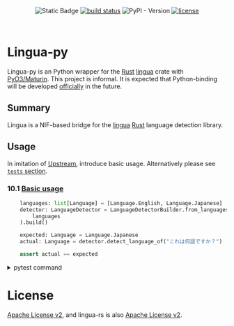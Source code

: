 <div align="center">
  
  ![Static Badge](https://img.shields.io/badge/dependency_version%3Alingua-1.5.0-blue)
  [![build status](https://github.com/chatblanc-ciel/lingua-py/actions/workflows/CI.yml/badge.svg)](https://github.com/chatblanc-ciel/lingua-py/actions/workflows/CI.yml)
  ![PyPI - Version](https://img.shields.io/pypi/v/lingua_py)
  [![license](https://img.shields.io/badge/license-Apache%202.0-blue.svg)](https://www.apache.org/licenses/LICENSE-2.0)
</div>

<br>

# Lingua-py

Lingua-py is an Python wrapper for the [Rust][1] [lingua][2] crate with [PyO3/Maturin][4].
This project is informal. It is expected that Python-binding will be developed [officially][2] in the future.


## Summary

Lingua is a NIF-based bridge for the [lingua][2] [Rust][1] language detection library.

## Usage 

In imitation of [Upstream][3], introduce basic usage.
Alternatively please see [`tests` section](https://github.com/chatblanc-ciel/lingua-py/tree/master/python/tests/small_usage).

### 10.1 [Basic usage](https://github.com/pemistahl/lingua-rs#101-basic-usage)

```python
    languages: list[Language] = [Language.English, Language.Japanese]
    detector: LanguageDetector = LanguageDetectorBuilder.from_languages(
        languages
    ).build()

    expected: Language = Language.Japanese
    actual: Language = detector.detect_language_of("これは何語ですか？")

    assert actual == expected
```
<details>
<summary>pytest command</summary>

```bash
rye sync --no-lock
rye run python -m pytest -s -vv python/tests/small_usage/test_basic.py::test_basic
```
</details>


# License

[Apache License v2](./LICENSE), and lingua-rs is also [Apache License v2](https://github.com/pemistahl/lingua-rs/blob/master/LICENSE).






[1]: https://www.rust-lang.org 
[2]: https://crates.io/crates/lingua
[3]: https://github.com/pemistahl/lingua-rs.git
[4]: https://www.maturin.rs/